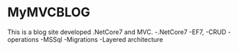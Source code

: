 # MyMVCBLOG
This is a blog site developed .NetCore7 and MVC.
 -.NetCore7
 -EF7,
 -CRUD
 -operations
 -MSSql
 -Migrations
 -Layered architecture

